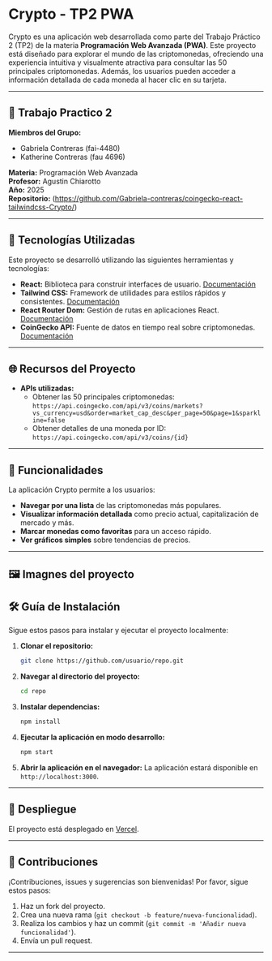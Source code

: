 # Crypto - TP2 PWA

Crypto es una aplicación web desarrollada como parte del Trabajo Práctico 2 (TP2) de la materia **Programación Web Avanzada (PWA)**. Este proyecto está diseñado para explorar el mundo de las criptomonedas, ofreciendo una experiencia intuitiva y visualmente atractiva para consultar las 50 principales criptomonedas. Además, los usuarios pueden acceder a información detallada de cada moneda al hacer clic en su tarjeta.

---

## 📜 Trabajo Practico 2 

**Miembros del Grupo:**
- Gabriela Contreras (fai-4480)
- Katherine Contreras (fau 4696)


**Materia:** Programación Web Avanzada  
**Profesor:** Agustin Chiarotto  
**Año:** 2025  
**Repositorio:** (https://github.com/Gabriela-contreras/coingecko-react-tailwindcss-Crypto/)

---

## 🚀 Tecnologías Utilizadas

Este proyecto se desarrolló utilizando las siguientes herramientas y tecnologías:

- **React:** Biblioteca para construir interfaces de usuario. [Documentación](https://reactjs.org/)
- **Tailwind CSS:** Framework de utilidades para estilos rápidos y consistentes. [Documentación](https://tailwindcss.com/)
- **React Router Dom:** Gestión de rutas en aplicaciones React. [Documentación](https://reactrouter.com/)
- **CoinGecko API:** Fuente de datos en tiempo real sobre criptomonedas. [Documentación](https://www.coingecko.com/en/api)

---

## 🌐 Recursos del Proyecto

- **APIs utilizadas:**
  - Obtener las 50 principales criptomonedas:  
    `https://api.coingecko.com/api/v3/coins/markets?vs_currency=usd&order=market_cap_desc&per_page=50&page=1&sparkline=false`
  - Obtener detalles de una moneda por ID:  
    `https://api.coingecko.com/api/v3/coins/{id}`

---

## 📌 Funcionalidades

La aplicación Crypto permite a los usuarios:

- **Navegar por una lista** de las criptomonedas más populares.
- **Visualizar información detallada** como precio actual, capitalización de mercado y más.
- **Marcar monedas como favoritas** para un acceso rápido.
- **Ver gráficos simples** sobre tendencias de precios.

---
## 🖼️ Imagnes del proyecto 





## 🛠️ Guía de Instalación

Sigue estos pasos para instalar y ejecutar el proyecto localmente:

1. **Clonar el repositorio:**
   ```bash
   git clone https://github.com/usuario/repo.git
   ```

2. **Navegar al directorio del proyecto:**
   ```bash
   cd repo
   ```

3. **Instalar dependencias:**
   ```bash
   npm install
   ```

4. **Ejecutar la aplicación en modo desarrollo:**
   ```bash
   npm start
   ```

5. **Abrir la aplicación en el navegador:**
   La aplicación estará disponible en `http://localhost:3000`.

---

## 🌟 Despliegue

El proyecto está desplegado en [Vercel](https://coingecko-react-tailwindcss-crypto.vercel.app/). 

---


## 🤝 Contribuciones

¡Contribuciones, issues y sugerencias son bienvenidas! Por favor, sigue estos pasos:

1. Haz un fork del proyecto.
2. Crea una nueva rama (`git checkout -b feature/nueva-funcionalidad`).
3. Realiza los cambios y haz un commit (`git commit -m 'Añadir nueva funcionalidad'`).
4. Envía un pull request.

---
